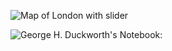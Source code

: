 ![Map of London with slider](https://kendyllmb.github.io/kendyllmb/images/map.jpg)

![George H. Duckworth's Notebook:](https://kendyllmb.github.io/kendyllmb/images/notebook.jpg)
